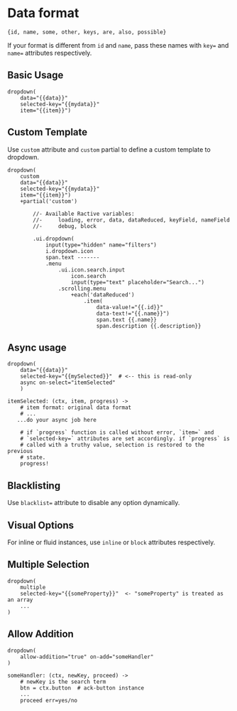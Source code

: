 # Data format

```
{id, name, some, other, keys, are, also, possible}
```

If your format is different from `id` and `name`, pass these names with `key=` and `name=` attributes
respectively.

## Basic Usage

```pug
dropdown(
    data="{{data}}"
    selected-key="{{mydata}}"
    item="{{item}}")
```

## Custom Template

Use `custom` attribute and `custom` partial to define a custom template to dropdown.

```pug
dropdown(
    custom
    data="{{data}}"
    selected-key="{{mydata}}"
    item="{{item}}")
    +partial('custom')

        //- Available Ractive variables:
        //-     loading, error, data, dataReduced, keyField, nameField
        //-     debug, block

        .ui.dropdown(
            input(type="hidden" name="filters")
            i.dropdown.icon
            span.text -------
            .menu
                .ui.icon.search.input
                    icon.search
                    input(type="text" placeholder="Search...")
                .scrolling.menu
                    +each('dataReduced')
                        .item(
                            data-value!="{{.id}}"
                            data-text!="{{.name}}")
                            span.text {{.name}}
                            span.description {{.description}}
```


## Async usage

```pug
dropdown(
    data="{{data}}"
    selected-key="{{mySelected}}"  # <-- this is read-only
    async on-select="itemSelected"
    )

```

```ls
itemSelected: (ctx, item, progress) ->
    # item format: original data format
    # ...
   ...do your async job here

    # if `progress` function is called without error, `item=` and 
    # `selected-key=` attributes are set accordingly. if `progress` is 
    # called with a truthy value, selection is restored to the previous 
    # state. 
    progress!
```

## Blacklisting

Use `blacklist=` attribute to disable any option dynamically.

## Visual Options

For inline or fluid instances, use `inline` or `block` attributes respectively.

## Multiple Selection

```pug
dropdown(
    multiple
    selected-key="{{someProperty}}"  <- "someProperty" is treated as an array
    ...
)
```

## Allow Addition

```pug
dropdown(
    allow-addition="true" on-add="someHandler"
)
```

```ls
someHandler: (ctx, newKey, proceed) ->
    # newKey is the search term
    btn = ctx.button  # ack-button instance
    ...
    proceed err=yes/no
```
